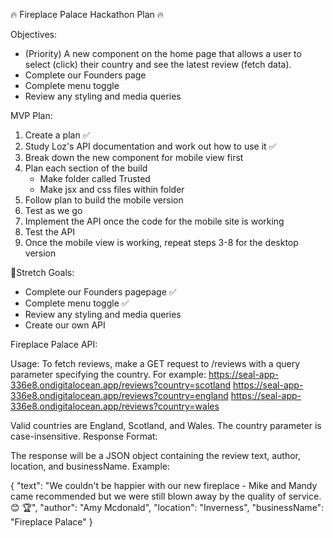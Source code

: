 🔥 Fireplace Palace Hackathon Plan 🔥

Objectives:

- (Priority) A new component on the home page that allows a user to select (click) their country and see the latest review (fetch data).
- Complete our Founders page
- Complete menu toggle
- Review any styling and media queries

MVP Plan:

1. Create a plan ✅
2. Study Loz's API documentation and work out how to use it ✅
3. Break down the new component for mobile view first
4. Plan each section of the build
   - Make folder called Trusted
   - Make jsx and css files within folder
5. Follow plan to build the mobile version
6. Test as we go
7. Implement the API once the code for the mobile site is working
8. Test the API
9. Once the mobile view is working, repeat steps 3-8 for the desktop version

🚀Stretch Goals:

- Complete our Founders pagepage ✅
- Complete menu toggle ✅
- Review any styling and media queries
- Create our own API

Fireplace Palace API:

Usage:
To fetch reviews, make a GET request to /reviews with a query parameter specifying the country. For example:
https://seal-app-336e8.ondigitalocean.app/reviews?country=scotland
https://seal-app-336e8.ondigitalocean.app/reviews?country=england
https://seal-app-336e8.ondigitalocean.app/reviews?country=wales

Valid countries are England, Scotland, and Wales. The country parameter is case-insensitive.
Response Format:

The response will be a JSON object containing the review text, author, location, and businessName. Example:

{
"text": "We couldn't be happier with our new fireplace - Mike and Mandy came recommended but we were still blown away by the quality of service. 😊 🏆",
"author": "Amy Mcdonald",
"location": "Inverness",
"businessName": "Fireplace Palace"
}
